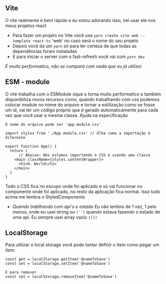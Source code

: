 ## Vite
O vite realmente é bem rápido e eu estou adorando isso, irei usar ele nos meus projetos react

- Para fazer um projeto no Vite você usa `yarn create vite web --template react-ts`
'web' no caso será o nome do seu projeto
- Depois você da um `yarn` só para ter certeza de que todas as dependências foram instaladas
- E para iniciar o server com o fast-refresh você vai com `yarn dev`

*É muito performatico, não se compara com nada que eu já utilizei*

## ESM - module
O vite trabalha com o ESModule oque o torna muito performatico e também disponibiliza novos recursos como, quando trabalhando com css podemos colocar module no nome do arquivo e tornar a estilização como se fosse um id, vai ter um código próprio que é gerado automaticamente para cada vez que você usar a mesma classe. Ajuda na especificação
```tsx
O nome do arquivo pode ser 'app.module.css'

import styles from './App.module.css' // Olha como a importação é diferente

export function App() {
  return (
      // Abaixo: Nós estamos importando o CSS e usando uma classe
    <main className={styles.contentWrapper}> 
      <h1>H. World</h1>
    </main>
  )
}
```
Todo o CSS fica no escopo onde foi aplicado e só vai funcionar no componente onde foi aplicado, no resto da aplicação fica normal.
Isso tudo acima me lembra o StyledComponents


- *Quando trablhando com api's e estado* Eu não lembro de 1 vez, 1 pelo menos, onde eu usei string ou `('')` quando estava fazendo o estado de uma api. Eu sempre usei array vazio `([])`


## LocalStorage
Para utilizar o local storage você pode tantar definir o item como pegar um item:
```tsx
const get = localStorage.getItem('@nameToSave')
const set = localStorage.setItem('@nameToSave')

E para remover
const set = localStorage.removeItem('@nameToSave')
```